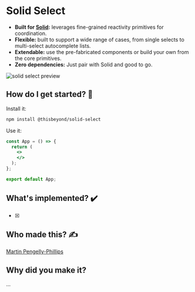 <p align="center">
  <h1>Solid Select</h1>
</p>

- **Built for [Solid](https://solidjs.com/):** leverages fine-grained reactivity
  primitives for coordination.
- **Flexible:** built to support a wide range of cases, from single selects to
  multi-select autocomplete lists.
- **Extendable:** use the pre-fabricated components or build your own from the
  core primitives.
- **Zero dependencies:** Just pair with Solid and good to go.

![solid select preview](./resources/solid-select-preview-small.gif?raw=true)

## How do I get started? 🧭

Install it:

```bash
npm install @thisbeyond/solid-select
```

Use it:

```jsx
const App = () => {
  return (
    <>
    </>
  );
};

export default App;
```

## What's implemented? ✔️

- [x]

## Who made this? ✍

[Martin Pengelly-Phillips](https://twitter.com/thesociablenet)

## Why did you make it?

...